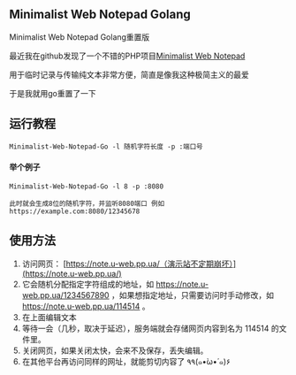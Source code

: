 ## Minimalist Web Notepad Golang

Minimalist Web Notepad Golang重置版 

最近我在github发现了一个不错的PHP项目[Minimalist Web Notepad](https://github.com/pereorga/minimalist-web-notepad)

用于临时记录与传输纯文本非常方便，简直是像我这种极简主义的最爱

于是我就用go重置了一下

## 运行教程
```
Minimalist-Web-Notepad-Go -l 随机字符长度 -p :端口号
```
#### 举个例子
```
Minimalist-Web-Notepad-Go -l 8 -p :8080

此时就会生成8位的随机字符，并监听8080端口 例如 https://example.com:8080/12345678 
```
## 使用方法

1. 访问网页： [https://note.u-web.pp.ua/（演示站不定期崩坏）](https://note.u-web.pp.ua/)
2. 它会随机分配指定字符组成的地址，如 https://note.u-web.pp.ua/1234567890 ，如果想指定地址，只需要访问时手动修改，如 https://note.u-web.pp.ua/114514 。
3. 在上面编辑文本
4. 等待一会（几秒，取决于延迟），服务端就会存储网页内容到名为 114514 的文件里。
5. 关闭网页，如果关闭太快，会来不及保存，丢失编辑。
6. 在其他平台再访问同样的网址，就能剪切内容了 ٩۹(๑•̀ω•́ ๑)۶

